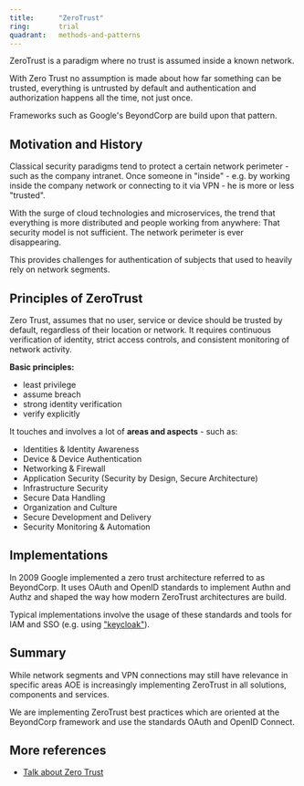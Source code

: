 ```yaml
---
title:      "ZeroTrust"
ring:       trial
quadrant:   methods-and-patterns
---
```


ZeroTrust is a paradigm where no trust is assumed inside a known network.

With Zero Trust no assumption is made about how far something can be trusted, everything is untrusted by default and authentication and authorization happens all the time, not just once.

Frameworks such as Google's BeyondCorp are build upon that pattern.

## Motivation and History
Classical security paradigms tend to protect a certain network perimeter - such as the company intranet.
Once someone in "inside" - e.g. by working inside the company network or connecting to it via VPN - he is more or less "trusted".

With the surge of cloud technologies and microservices, the trend that everything is more distributed and people working from anywhere: That security model is not sufficient. The network perimeter is ever disappearing.

This provides challenges for authentication of subjects that used to heavily rely on network segments.


## Principles of ZeroTrust
Zero Trust, assumes that no user, service or device should be trusted by default, regardless of their location or network. It requires continuous verification of identity, strict access controls, and consistent monitoring of network activity.

**Basic principles:**
* least privilege
* assume breach
* strong identity verification
* verify explicitly


It touches and involves a lot of **areas and aspects** - such as:
* Identities & Identity Awareness
* Device & Device Authentication
* Networking & Firewall
* Application Security (Security by Design, Secure Architecture)
* Infrastructure Security
* Secure Data Handling
* Organization and Culture
* Secure Development and Delivery
* Security Monitoring & Automation

## Implementations

In 2009 Google implemented a zero trust architecture referred to as BeyondCorp. 
It uses OAuth and OpenID standards to implement Authn and Authz and shaped the way how modern ZeroTrust architectures are build.

Typical implementations involve the usage of these standards and tools for IAM and SSO (e.g. using ["keycloak"](/tools/keycloak.html)).

## Summary
While network segments and VPN connections may still have relevance in specific areas AOE is increasingly implementing ZeroTrust in all solutions, components and services.

We are implementing ZeroTrust best practices which are oriented at the BeyondCorp framework and use the standards OAuth and OpenID Connect.

## More references
* [Talk about Zero Trust](https://www.youtube.com/watch?v=fCENO_Jt3QE)



